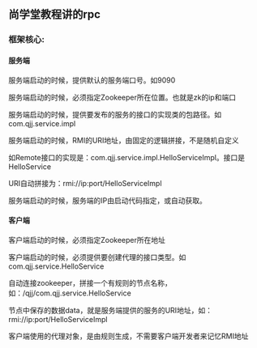 ## 尚学堂教程讲的rpc
### 框架核心:

#### 服务端

服务端启动的时候，提供默认的服务端口号。如9090

服务端启动的时候，必须指定Zookeeper所在位置。也就是zk的ip和端口

服务端启动的时候，提供要发布的服务的接口的实现类的包路径。如com.qjj.service.impl

服务端启动的时候，RMI的URI地址，由固定的逻辑拼接，不是随机自定义

如Remote接口的实现是：com.qjj.service.impl.HelloServiceImpl。接口是HelloService

URI自动拼接为：rmi://ip:port/HelloServiceImpl

服务端启动的时候，服务端的IP由启动代码指定，或自动获取。

#### 客户端

客户端启动的时候，必须指定Zookeeper所在地址

客户端启动的时候，必须提供要创建代理的接口类型。如com.qjj.service.HelloService

自动连接zookeeper，拼接一个有规则的节点名称，如：/qjj/com.qjj.service.HelloService

节点中保存的数据data，就是服务端提供的服务的URI地址，如：rmi://ip:port/HelloServiceImpl

客户端使用的代理对象，是由规则生成，不需要客户端开发者来记忆RMI地址
